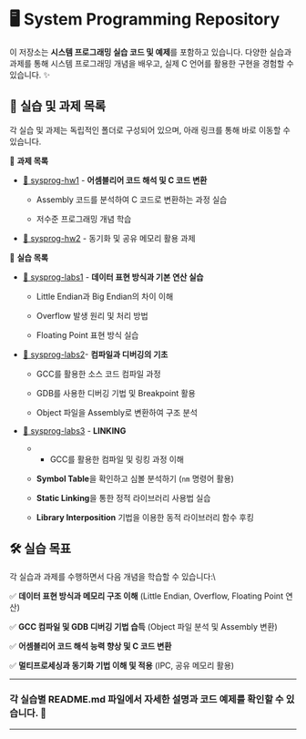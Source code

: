# 🖥️ System Programming Repository

이 저장소는 **시스템 프로그래밍 실습 코드 및 예제**를 포함하고 있습니다. 다양한 실습과 과제를 통해 시스템 프로그래밍 개념을 배우고, 실제 C 언어를 활용한 구현을 경험할 수 있습니다. ✨

## 📂 실습 및 과제 목록
각 실습 및 과제는 독립적인 폴더로 구성되어 있으며, 아래 링크를 통해 바로 이동할 수 있습니다.

🔗 **과제 목록**
- [📌 sysprog-hw1](https://github.com/ansunho123/System-programming/tree/main/sysprog-hw1)  - **어셈블리어 코드 해석 및 C 코드 변환**
  
  - Assembly 코드를 분석하여 C 코드로 변환하는 과정 실습
    
  - 저수준 프로그래밍 개념 학습
    
- [📌 sysprog-hw2](https://github.com/ansunho123/System-programming/tree/main/sysprog-hw2) - 동기화 및 공유 메모리 활용 과제

  
🔗 **실습 목록**
- [📝 sysprog-labs1](https://github.com/ansunho123/System-programming/tree/main/sysprog-labs1) - **데이터 표현 방식과 기본 연산 실습**

  - Little Endian과 Big Endian의 차이 이해
    
  - Overflow 발생 원리 및 처리 방법
    
  - Floating Point 표현 방식 실습
    
- [📝 sysprog-labs2](https://github.com/ansunho123/System-programming/tree/main/sysprog-labs2)- **컴파일과 디버깅의 기초**
  
  - GCC를 활용한 소스 코드 컴파일 과정
    
  - GDB를 사용한 디버깅 기법 및 Breakpoint 활용
    
  - Object 파일을 Assembly로 변환하여 구조 분석
    
- [📝 sysprog-labs3](https://github.com/ansunho123/System-programming/tree/main/sysprog-labs3) - **LINKING**
  - - GCC를 활용한 컴파일 및 링킹 과정 이해
  
  - **Symbol Table**을 확인하고 심볼 분석하기 (`nm` 명령어 활용)
    
  - **Static Linking**을 통한 정적 라이브러리 사용법 실습
    
  - **Library Interposition** 기법을 이용한 동적 라이브러리 함수 후킹


## 🛠️ 실습 목표
각 실습과 과제를 수행하면서 다음 개념을 학습할 수 있습니다:\

✅ **데이터 표현 방식과 메모리 구조 이해** (Little Endian, Overflow, Floating Point 연산)

✅ **GCC 컴파일 및 GDB 디버깅 기법 습득** (Object 파일 분석 및 Assembly 변환)

✅ **어셈블리어 코드 해석 능력 향상 및 C 코드 변환**

✅ **멀티프로세싱과 동기화 기법 이해 및 적용** (IPC, 공유 메모리 활용)




****************



### 각 실습별 README.md 파일에서 **자세한 설명과 코드 예제**를 확인할 수 있습니다. 🚀

---
